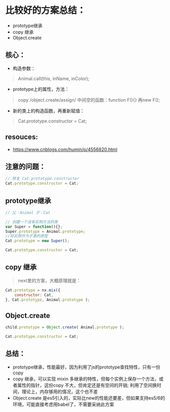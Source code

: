 # 比较好的方案总结：
+ prototype继承
+ copy 继承
+ Object.create

## 核心：
+ 构造参数：
> Animal.call(this, inName, inColor);
+ prototype上的属性，方法：
> copy /object.create/assign/ 中间空的函数：function F(){} 再new F();
+ 新的类上的构造函数，再重新赋值：
> Cat.prototype.constructor = Cat;



## resouces:
+ https://www.cnblogs.com/humin/p/4556820.html

## 注意的问题：
```js
// 修复 Cat.prototype.constructor
Cat.prototype.constructor = Cat;
```

## prototype继承
```js
// 父：Animal 子：Cat

// 创建一个没有实例方法的类
var Super = function(){};
Super.prototype = Animal.prototype;
//将实例作为子类的原型
Cat.prototype = new Super();

Cat.prototype.constructor = Cat;
```

## copy 继承
> next里的方案，大概原理就是：
```js
Cat.prototype = nx.mix({
    constructor: Cat,
}, Cat.prototype, Animal.prototype );
```

## Object.create
```js
child.prototype = Object.create( Animal.prototype );

Cat.prototype.constructor = Cat;
```

## 总结：
+ prototype继承，性能最好，因为利用了js的prototype查找特性，只有一份copy
+ copy 继承，可以实现 mixin 多继承的特性，但每个实例上保存一个方法，或者属性的指针，这份copy 不大，但肯定还是有空间的开销; 利用了空间换时间，理论上，内存够用的情况，这个也不差
+ Object.create 是es5引入的，实际比new的性能还要差，但如果支持es5/6的环境，可能直接考虑用babel了，不需要采纳此方案